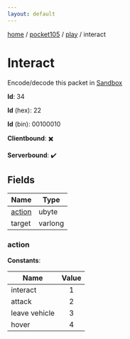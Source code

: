 ```yaml
---
layout: default
---
```


[home](/)  /  [pocket105](/protocol/pocket105)  /  [play](/protocol/pocket105/play)  /  interact

# Interact

Encode/decode this packet in [Sandbox](../../../sandbox/pocket105#Play.Interact)

**Id**: 34

**Id** (hex): 22

**Id** (bin): 00100010

**Clientbound**: ✖️

**Serverbound**: ✔️

## Fields

Name | Type
---|---
[action](#action) | ubyte
target | varlong

### action

**Constants**:

Name | Value
---|:---:
interact | 1
attack | 2
leave vehicle | 3
hover | 4
